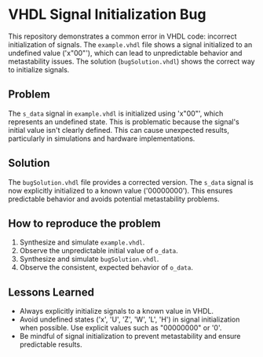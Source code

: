 # VHDL Signal Initialization Bug

This repository demonstrates a common error in VHDL code: incorrect initialization of signals.  The `example.vhdl` file shows a signal initialized to an undefined value ('x"00"'), which can lead to unpredictable behavior and metastability issues. The solution (`bugSolution.vhdl`) shows the correct way to initialize signals.

## Problem
The `s_data` signal in `example.vhdl` is initialized using 'x"00"', which represents an undefined state.  This is problematic because the signal's initial value isn't clearly defined.  This can cause unexpected results, particularly in simulations and hardware implementations.

## Solution
The `bugSolution.vhdl` file provides a corrected version.  The `s_data` signal is now explicitly initialized to a known value ('00000000').  This ensures predictable behavior and avoids potential metastability problems.

## How to reproduce the problem
1. Synthesize and simulate `example.vhdl`.
2. Observe the unpredictable initial value of `o_data`.
3. Synthesize and simulate `bugSolution.vhdl`.
4. Observe the consistent, expected behavior of `o_data`.

## Lessons Learned
- Always explicitly initialize signals to a known value in VHDL.
- Avoid undefined states ('x', 'U', 'Z', 'W', 'L', 'H') in signal initialization when possible. Use explicit values such as "00000000" or '0'.
- Be mindful of signal initialization to prevent metastability and ensure predictable results.